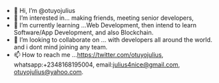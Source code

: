 - 👋 Hi, I’m @otuyojulius
- 👀 I’m interested in... making friends, meeting senior developers,
- 🌱 I’m currently learning ...Web Development, then intend to learn Software/App Development, and also Blockchain.
- 💞️ I’m looking to collaborate on ... with developers all around the world. and i dont mind joining any team.
- 📫 How to reach me ...https://twitter.com/otuyojulius, whatsapp:+2348168195004, email:julius4nice@gmail.com, otuyojulius@yahoo.com.

<!---
otuyojulius/otuyojulius is a ✨ special ✨ repository because its `README.md` (this file) appears on your GitHub profile.
You can click the Preview link to take a look at your changes.
--->
